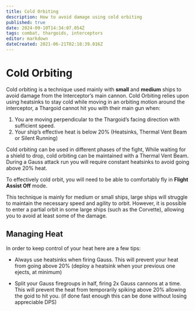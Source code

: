 ```yaml
---
title: Cold Orbiting
description: How to avoid damage using cold orbiting
published: true
date: 2024-09-10T14:34:07.054Z
tags: combat, thargoids, interceptors
editor: markdown
dateCreated: 2021-06-21T02:18:39.016Z
---
```


# Cold Orbiting

Cold orbiting is a technique used mainly with **small** and **medium** ships to avoid damage from the Interceptor’s main cannon. Cold Orbiting relies upon using heatsinks to stay cold while moving in an orbiting motion around the interceptor, a Thargoid cannot hit you with their main gun when:

1. You are moving perpendicular to the Thargoid’s facing direction with sufficient speed.
2. Your ship’s effective heat is below 20% (Heatsinks, Thermal Vent Beam or Silent Running)

Cold orbiting can be used in different phases of the fight, While waiting for a shield to drop, cold orbiting can be maintained with a Thermal Vent Beam. During a Gauss attack run you will require constant heatsinks to avoid going above 20% heat.

To effectively cold orbit, you will need to be able to comfortably fly in **Flight Assist Off** mode.

This technique is mainly for medium or small ships, large ships will struggle to maintain the necessary speed and agility to orbit. However, it is possible to enter a partial orbit in some large ships (such as the Corvette), allowing you to avoid at least some of the damage.

## Managing Heat

In order to keep control of your heat here are a few tips:

- Always use heatsinks when firing Gauss. This will prevent your heat from going above 20% (deploy a heatsink when your previous one ejects, at minimum)

- Split your Gauss firegroups in half, firing 2x Gauss cannons at a time. This will prevent the heat from temporarily spiking above 20% allowing the goid to hit you. (if done fast enough this can be done without losing appreciable DPS)
